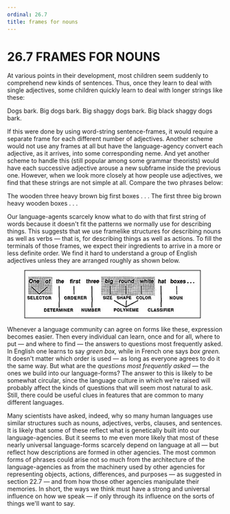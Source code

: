 ```yaml
---
ordinal: 26.7
title: frames for nouns
---
```


# 26.7 FRAMES FOR NOUNS 

<p>At various points in their development, most children seem suddenly to comprehend new kinds of sentences. Thus, once they learn to deal with single adjectives, some children quickly learn to deal with longer strings like these:</p>
<p>Dogs bark. Big dogs bark. Big shaggy dogs bark. Big black shaggy dogs bark.</p>
<p>If this were done by using word-string sentence-frames, it would require a separate frame for each different number of adjectives. Another scheme would not use any frames at all but have the language-agency convert each adjective, as it arrives, into some corresponding neme. And yet another scheme to handle this (still popular among some grammar theorists) would have each successive adjective arouse a new subframe inside the previous one. However, when we look more closely at how people use adjectives, we find that these strings are not simple at all. Compare the two phrases below:</p>
<p>The wooden three heavy brown big first boxes . . . The first three big brown heavy wooden boxes . . .</p>
<p>Our language-agents scarcely know what to do with that first string of words because it doesn't fit the patterns we normally use for describing things. This suggests that we use framelike structures for describing nouns as well as verbs &mdash; that is, for describing things as well as actions. To fill the terminals of those frames, we expect their ingredients to arrive in a more or less definite order. We find it hard to understand a group of English adjectives unless they are arranged roughly as shown below.</p>
<figure><img src="../images/ch26/26-12.png"/></figure>
<p>Whenever a language community can agree on forms like these, expression becomes easier. Then every individual can learn, once and for all, where to put &mdash; and where to find &mdash; the answers to questions most frequently asked. In English one learns to say <em>green box,</em> while in French one says <em>box green.</em> It doesn't matter which order is used &mdash; as long as everyone agrees to do it the same way. But what are the <em>questions most frequently asked</em> &mdash; the ones we build into our language-forms? The answer to this is likely to be somewhat circular, since the language culture in which we're raised will probably affect the kinds of questions that will seem most natural to ask. Still, there could be useful clues in features that are common to many different languages.</p>
<p>Many scientists have asked, indeed, why so many human languages use similar structures such as nouns, adjectives, verbs, clauses, and sentences. It is likely that some of these reflect what is genetically built into our language-agencies. But it seems to me even more likely that most of these nearly universal language-forms scarcely depend on language at all &mdash; but reflect how descriptions are formed in other agencies. The most common forms of phrases could arise not so much from the architecture of the language-agencies as from the machinery used by other agencies for representing objects, actions, differences, and purposes &mdash; as suggested in section 22.7 &mdash; and from how those other agencies manipulate their memories. In short, the ways we think must have a strong and universal influence on how we speak &mdash; if only through its influence on the sorts of things we'll want to say.</p>